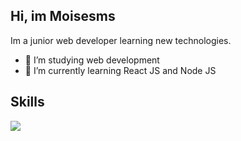 <h2>Hi, im Moisesms</h2>
<p>Im a junior web developer learning new technologies.</p>

- 🔭 I’m studying web development
- 🌱 I’m currently learning React JS and Node JS

<h2 >Skills </h2>

<p>
  <a href="https://skillicons.dev">
    <img src="https://skillicons.dev/icons?i=css,html,js,react,php,wordpress,bootstrap,java,eclipse,python,vscode,kotlin,cs,bash,bots" />
  </a>
</p>
